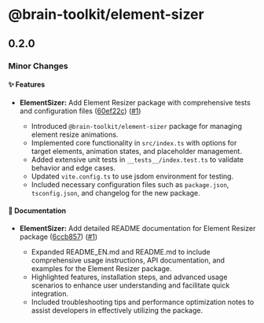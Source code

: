 # @brain-toolkit/element-sizer

## 0.2.0

### Minor Changes

#### ✨ Features

- **ElementSizer:** Add Element Resizer package with comprehensive tests and configuration files ([60ef22c](https://github.com/qlover/brain-toolkit/commit/60ef22cd76b1dadb023ac45115d51fc48437493e)) ([#1](https://github.com/qlover/brain-toolkit/pull/1))

  - Introduced `@brain-toolkit/element-sizer` package for managing element resize animations.
  - Implemented core functionality in `src/index.ts` with options for target elements, animation states, and placeholder management.
  - Added extensive unit tests in `__tests__/index.test.ts` to validate behavior and edge cases.
  - Updated `vite.config.ts` to use jsdom environment for testing.
  - Included necessary configuration files such as `package.json`, `tsconfig.json`, and changelog for the new package.

#### 📝 Documentation

- **ElementSizer:** Add detailed README documentation for Element Resizer package ([6ccb857](https://github.com/qlover/brain-toolkit/commit/6ccb8571cf3b00ee87f59a4a2e839f8c016252fa)) ([#1](https://github.com/qlover/brain-toolkit/pull/1))

  - Expanded README_EN.md and README.md to include comprehensive usage instructions, API documentation, and examples for the Element Resizer package.
  - Highlighted features, installation steps, and advanced usage scenarios to enhance user understanding and facilitate quick integration.
  - Included troubleshooting tips and performance optimization notes to assist developers in effectively utilizing the package.

